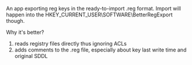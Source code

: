 An app exporting reg keys in the ready-to-import .reg format. Import will happen into the HKEY_CURRENT_USER\SOFTWARE\BetterRegExport though.<p>
Why it's better?
  1. reads registry files directly thus ignoring ACLs
  1. adds comments to the .reg file, especially about key last write time and original SDDL
